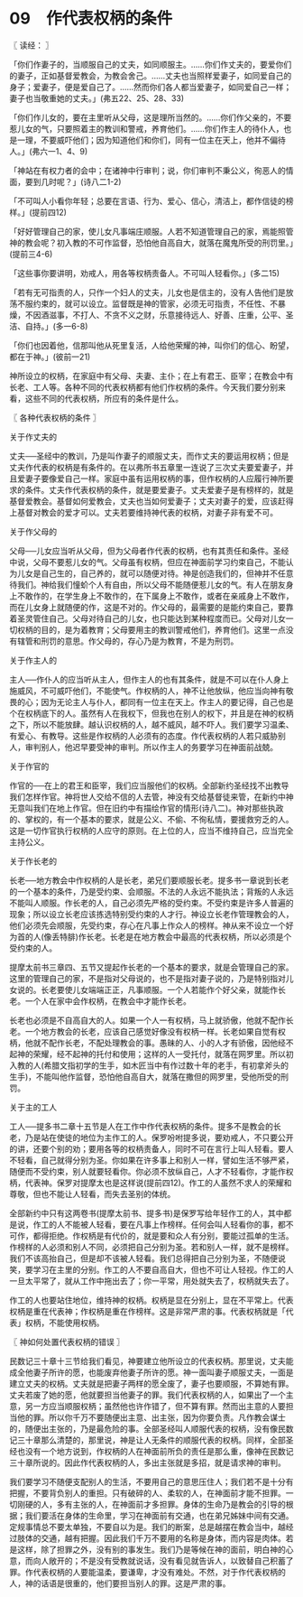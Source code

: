 # 09　作代表权柄的条件



〖 读经： 〗

「你们作妻子的，当顺服自己的丈夫，如同顺服主。……你们作丈夫的，要爱你们的妻子，正如基督爱教会，为教会舍己。……丈夫也当照样爱妻子，如同爱自己的身子；爱妻子，便是爱自己了。……然而你们各人都当爱妻子，如同爱自己一样；妻子也当敬重她的丈夫。」(弗五22、25、28、33)

「你们作儿女的，要在主里听从父母，这是理所当然的。……你们作父亲的，不要惹儿女的气，只要照着主的教训和警戒，养育他们。……你们作主人的待仆人，也是一理，不要威吓他们；因为知道他们和你们，同有一位主在天上，他并不偏待人。」(弗六一1、4、9)

「神站在有权力者的会中；在诸神中行审判；说，你们审判不秉公义，徇恶人的情面，要到几时呢？」(诗八二1-2)

「不可叫人小看你年轻；总要在言语、行为、爱心、信心，清洁上，都作信徒的榜样。」(提前四12)

「好好管理自己的家，使儿女凡事端庄顺服。人若不知道管理自己的家，焉能照管神的教会呢？初入教的不可作监督，恐怕他自高自大，就落在魔鬼所受的刑罚里。」(提前三4-6)

「这些事你要讲明，劝戒人，用各等权柄责备人。不可叫人轻看你。」(多二15)

「若有无可指责的人，只作一个妇人的丈夫，儿女也是信主的，没有人告他们是放荡不服约束的，就可以设立。监督既是神的管家，必须无可指责，不任性、不暴燥，不因酒滋事，不打人、不贪不义之财，乐意接待远人、好善、庄重，公平、圣洁、自持。」(多一6-8)

「你们也因着他，信那叫他从死里复活，人给他荣耀的神，叫你们的信心、盼望，都在于神。」(彼前一21)

神所设立的权柄，在家庭中有父母、夫妻、主仆；在上有君王、臣宰；在教会中有长老、工人等。各种不同的代表权柄都有他们作权柄的条件。今天我们要分别来看，这些不同的代表权柄，所应有的条件是什么。



〖 各种代表权柄的条件 〗

关于作丈夫的

丈夫──圣经中的教训，乃是叫作妻子的顺服丈夫，而作丈夫的要运用权柄；但是丈夫作代表的权柄是有条件的。在以弗所书五章里一连说了三次丈夫要爱妻子，并且爱妻子要像爱自己一样。家庭中虽有运用权柄的事，但作权柄的人应履行神所要求的条件。丈夫作代表权柄的条件，就是要爱妻子。丈夫爱妻子是有榜样的，就是基督爱教会。基督如何爱教会，丈夫也当如何爱妻子；丈夫对妻子的爱，应该赶得上基督对教会的爱才可以。丈夫若要维持神代表的权柄，对妻子非有爱不可。

关于作父母的

父母──儿女应当听从父母，但为父母者作代表的权柄，也有其责任和条件。圣经中说，父母不要惹儿女的气。父母虽有权柄，但应在神面前学习约束自己，不能认为儿女是自己生的，自己养的，就可以随便对待。神是创造我们的，但神并不任意待我们。神给我们憧蚧个人有自由，所以父母不能随便惹儿女的气。有人在朋友身上不敢作的，在学生身上不敢作的，在下属身上不敢作，或者在亲戚身上不敢作，而在儿女身上就随便的作，这是不对的。作父母的，最需要的是能约束自己，要靠着圣灵管住自己。父母对待自己的儿女，也只能达到某种程度而已。父母对儿女一切权柄的目的，是为着教育；父母要用主的教训警戒他们，养育他们。这里一点没有辖管和刑罚的意思。作父母的，存心乃是为教育，不是为刑罚。

关于作主人的

主人──作仆人的应当听从主人，但作主人的也有其条件，就是不可以在仆人身上施威风，不可威吓他们，不能使气。作权柄的人，神不让他放纵，他应当向神有敬畏的心；因为无论主人与仆人，都同有一位主在天上。作主人的要记得，自己也是个在权柄底下的人。虽然有人在我权下，但我也在别人的权下，并且是在神的权柄之下，所以不能放肆。越认识权柄的人，越不威风，越不吓人。我们要学习温柔、有爱心、有教导。这些是作权柄的人必须有的态度。作代表权柄的人若只威胁别人，审判别人，他迟早要受神的审判。所以作主人的务要学习在神面前战兢。

关于作官的

作官的──在上的君王和臣宰，我们应当服他们的权柄。全部新约圣经找不出教导我们怎样作官。神将世人交给不信的人去管，神没有交给基督徒来管，在新约中神无意叫我们在地上作官。但在旧约中有描绘作官的情形(诗八二)。神对那些执政的、掌权的，有一个基本的要求，就是公义、不偷、不徇私情，要援救穷乏的人。这是一切作官执行权柄的人应守的原则。在上位的人，应当不维持自己，应当完全主持公义。

关于作长老的

长老──地方教会中作权柄的人是长老，弟兄们要顺服长老。提多书一章说到长老的一个基本的条件，乃是受约束、会顺服。不法的人永远不能执法；背叛的人永远不能叫人顺服。作长老的人，自己必须先严格的受约束。不受约束是许多人普遍的现象；所以设立长老应该拣选特别受约束的人才行。神设立长老作管理教会的人，他们必须先会顺服，先受约束，存心在凡事上作众人的榜样。神从来不设立一个好为首的人(像丢特腓)作长老。长老是在地方教会中最高的代表权柄，所以必须是个受约束的人。

提摩太前书三章四、五节又提起作长老的一个基本的要求，就是会管理自己的家。这里的管理自己的家，不是指对父母说的，也不是指对妻子说的，乃是特别指对儿女说的。长老要使儿女端端正正，凡事顺服。一个人若能作个好父亲，就能作长老。一个人在家中会作权柄，在教会中才能作长老。

长老也必须是不自高自大的人。如果一个人一有权柄，马上就骄傲，他就不配作长老。一个地方教会的长老，应该自己感觉好像没有权柄一样。长老如果自觉有权柄，他就不配作长老，不配处理教会的事。愚昧的人、小的人才有骄傲，因他经不起神的荣耀，经不起神的托付和使用；这样的人一受托付，就落在网罗里。所以初入教的人(希腊文指初学的生手，如木匠当中有作过数十年的老手，有初拿斧头的生手)，不能叫他作监督，恐怕他自高自大，就落在撒但的网罗里，受他所受的刑罚。

关于主的工人

工人──提多书二章十五节是人在工作中作代表权柄的条件。提多不是教会的长老，乃是站在使徒的地位为主作工的人。保罗吩咐提多说，要劝戒人，不只要公开的讲，还要个别的劝；要用各等的权柄责备人，同时不可在言行上叫人轻看。要人不轻看，自己就得分别为圣。你如果在许多事上和别人一样，譬如生活不够严紧，随便而不受约束，别人就要轻看你。你必须不放纵自己，人才不轻看你，才能作权柄，代表神。保罗对提摩太也是这样说(提前四12)。作工的人虽然不求人的荣耀和尊敬，但也不能让人轻看，而失去圣别的体统。

全部新约中只有这两卷书(提摩太前书、提多书)是保罗写给年轻作工的人，其中都是说，作工的人不能被人轻看，要在凡事上作榜样。任何会叫人轻看你的事，都不可作，都得拒绝。作权柄是有代价的，就是要和众人有分别，要能过孤单的生活。作榜样的人必须和别人不同，必须把自己分别为圣。若和别人一样，就不是榜样。我们不该高抬自己，但是却不该被人轻看。我们总得把自己分别为圣，不随便说笑，要学习在主里的分别。作工的人不要自高自大，但也不可让人轻视。作工的人一旦太平常了，就从工作中拖出去了；你一平常，用处就失去了，权柄就失去了。

作工的人也要站住地位，维持神的权柄。权柄是显在分别上，显在不平常上。代表权柄是重在代表神；作权柄是重在作榜样。这是非常严肃的事。代表权柄就是「代表」权柄，不能使用权柄。



〖 神如何处置代表权柄的错误 〗

民数记三十章十三节给我们看见，神要建立他所设立的代表权柄。那里说，丈夫能成全他妻子所许的愿，也能废弃他妻子所许的愿。神一面叫妻子顺服丈夫，一面是建立丈夫的权柄。丈夫就是把妻子两样的愿全废了，妻子也要顺服，不算她有罪。丈夫若废了她的愿，他就要担当他妻子的罪。我们代表权柄的人，如果出了一个主意，另一方应当顺服权柄；虽然他也许作错了，但不算有罪。然而出主意的人要担当他的罪。所以你千万不要随便出主意、出主张，因为你要负责。凡作教会谋士的，随便出主张的，乃是最危险的事。全部圣经叫人顺服代表的权柄，没有像民数记三十章那么清楚的，那里说，神是让人无条件的顺服代表的权柄。同样，全部圣经也没有一个地方说到，作权柄的人在神面前所负的责任是那么重，像神在民数记三十章所说的。因此作代表权柄的人，多出主张就是多招，就是请求神的审判。

我们要学习不随便支配别人的生活，不要用自己的意思压住人；我们若不是十分有把握，不要背负别人的重担。只有破碎的人、柔软的人，在神面前才能不担罪。一切刚硬的人，多有主张的人，在神面前才多担罪。身体的生命乃是教会的引导的根据；我们要活在身体的生命里，学习在神面前有交通，也在弟兄姊妹中间有交通。定规事情总不要太单独，不要自以为是。我们的断案，总是越摆在教会当中，越经过肢体的交通，越有把握。因此我们千万不要用的名称是身体，而内容是肉体。若是这样，除了担罪之外，没有别的事发生。我们乃是等候在神的面前，明白神的心意，而向人敞开的；不是没有受教就说话，没有看见就告诉人，以致替自己积蓄了罪。作代表权柄的人要能温柔，要谦卑，才没有难处。不然，对于作代表权柄的人，神的话语是很重的，他们要担当别人的罪。这是严肃的事。

